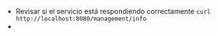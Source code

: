 - Revisar si el servicio está respondiendo correctamente
  `curl http://localhost:8080/management/info`
-
